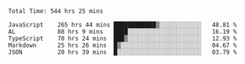 
<!--START_SECTION:waka-->

```text
Total Time: 544 hrs 25 mins

JavaScript    265 hrs 44 mins ████████████▒░░░░░░░░░░░░   48.81 %
AL            88 hrs 9 mins   ████░░░░░░░░░░░░░░░░░░░░░   16.19 %
TypeScript    70 hrs 24 mins  ███▒░░░░░░░░░░░░░░░░░░░░░   12.93 %
Markdown      25 hrs 26 mins  █▒░░░░░░░░░░░░░░░░░░░░░░░   04.67 %
JSON          20 hrs 39 mins  █░░░░░░░░░░░░░░░░░░░░░░░░   03.79 %
```

<!--END_SECTION:waka-->












